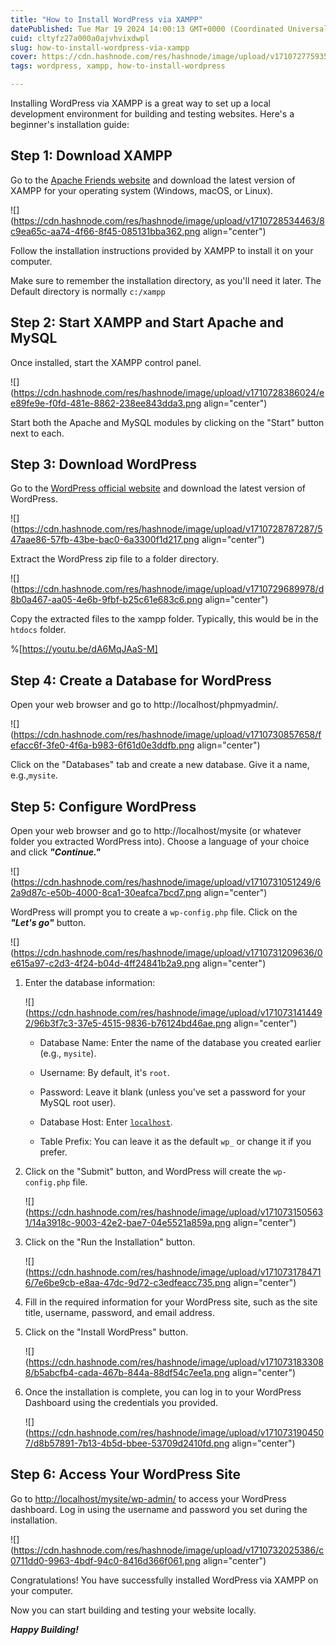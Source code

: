 ```yaml
---
title: "How to Install WordPress via XAMPP"
datePublished: Tue Mar 19 2024 14:00:13 GMT+0000 (Coordinated Universal Time)
cuid: cltyfz27a000a0ajvhvixdwpl
slug: how-to-install-wordpress-via-xampp
cover: https://cdn.hashnode.com/res/hashnode/image/upload/v1710727759350/ab9b09bb-2023-4b7d-9dd0-213d910e9997.png
tags: wordpress, xampp, how-to-install-wordpress

---
```


Installing WordPress via XAMPP is a great way to set up a local development environment for building and testing websites. Here's a beginner's installation guide:

## **Step 1: Download XAMPP**

Go to the [Apache Friends website](https://www.apachefriends.org/) and download the latest version of XAMPP for your operating system (Windows, macOS, or Linux).

![](https://cdn.hashnode.com/res/hashnode/image/upload/v1710728534463/8c9ea65c-aa74-4f66-8f45-085131bba362.png align="center")

Follow the installation instructions provided by XAMPP to install it on your computer.

Make sure to remember the installation directory, as you'll need it later. The Default directory is normally `c:/xampp`

## **Step 2: Start XAMPP and Start Apache and MySQL**

Once installed, start the XAMPP control panel.

![](https://cdn.hashnode.com/res/hashnode/image/upload/v1710728386024/ee89fe9e-f0fd-481e-8862-238ee843dda3.png align="center")

Start both the Apache and MySQL modules by clicking on the "Start" button next to each.

## **Step 3: Download WordPress**

Go to the [WordPress official website](https://wordpress.org/download/) and download the latest version of WordPress.

![](https://cdn.hashnode.com/res/hashnode/image/upload/v1710728787287/547aae86-57fb-43be-bac0-6a3300f1d217.png align="center")

Extract the WordPress zip file to a folder directory.

![](https://cdn.hashnode.com/res/hashnode/image/upload/v1710729689978/d8b0a467-aa05-4e6b-9fbf-b25c61e683c6.png align="center")

Copy the extracted files to the xampp folder. Typically, this would be in the `htdocs` folder.

%[https://youtu.be/dA6MqJAaS-M] 

## **Step 4: Create a Database for WordPress**

Open your web browser and go to http://localhost/phpmyadmin/.

![](https://cdn.hashnode.com/res/hashnode/image/upload/v1710730857658/fefacc6f-3fe0-4f6a-b983-6f61d0e3ddfb.png align="center")

Click on the "Databases" tab and create a new database. Give it a name, e.g.,`mysite`.

## **Step 5: Configure WordPress**

Open your web browser and go to http://localhost/mysite (or whatever folder you extracted WordPress into). Choose a language of your choice and click ***"Continue."***

![](https://cdn.hashnode.com/res/hashnode/image/upload/v1710731051249/62a9d87c-e50b-4000-8ca1-30eafca7bcd7.png align="center")

WordPress will prompt you to create a `wp-config.php` file. Click on the ***"Let's go"*** button.

![](https://cdn.hashnode.com/res/hashnode/image/upload/v1710731209636/0e615a97-c2d3-4f24-b04d-4ff24841b2a9.png align="center")

1. Enter the database information:
    
    ![](https://cdn.hashnode.com/res/hashnode/image/upload/v1710731414492/96b3f7c3-37e5-4515-9836-b76124bd46ae.png align="center")
    
    * Database Name: Enter the name of the database you created earlier (e.g., `mysite`).
        
    * Username: By default, it's `root`.
        
    * Password: Leave it blank (unless you've set a password for your MySQL root user).
        
    * Database Host: Enter [`localhost`](http://localhost).
        
    * Table Prefix: You can leave it as the default `wp_` or change it if you prefer.
        
2. Click on the "Submit" button, and WordPress will create the `wp-config.php` file.
    
    ![](https://cdn.hashnode.com/res/hashnode/image/upload/v1710731505631/14a3918c-9003-42e2-bae7-04e5521a859a.png align="center")
    
3. Click on the "Run the Installation" button.
    
    ![](https://cdn.hashnode.com/res/hashnode/image/upload/v1710731784716/7e6be9cb-e8aa-47dc-9d72-c3edfeacc735.png align="center")
    
4. Fill in the required information for your WordPress site, such as the site title, username, password, and email address.
    
5. Click on the "Install WordPress" button.
    
    ![](https://cdn.hashnode.com/res/hashnode/image/upload/v1710731833088/b5abcfb4-cada-467b-844a-88df54c7ee1a.png align="center")
    
6. Once the installation is complete, you can log in to your WordPress Dashboard using the credentials you provided.
    
    ![](https://cdn.hashnode.com/res/hashnode/image/upload/v1710731904507/d8b57891-7b13-4b5d-bbee-53709d2410fd.png align="center")
    

## **Step 6: Access Your WordPress Site**

Go to [http://localhost/mysite/wp-admin/](http://localhost/wordpress/wp-admin/) to access your WordPress dashboard. Log in using the username and password you set during the installation.

![](https://cdn.hashnode.com/res/hashnode/image/upload/v1710732025386/c0711dd0-9963-4bdf-94c0-8416d366f061.png align="center")

Congratulations! You have successfully installed WordPress via XAMPP on your computer.

Now you can start building and testing your website locally.

***Happy Building!***